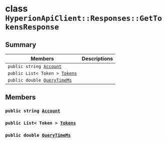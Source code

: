 # class `HyperionApiClient::Responses::GetTokensResponse` 

## Summary

 Members                        | Descriptions                                
--------------------------------|---------------------------------------------
`public string `[`Account`](#class_hyperion_api_client_1_1_responses_1_1_get_tokens_response_1a8edb7e614aa530a58c647d8d273b1d8b) | 
`public List< Token > `[`Tokens`](#class_hyperion_api_client_1_1_responses_1_1_get_tokens_response_1a0b900fddb226d7cf2e91bd1f3e546e57) | 
`public double `[`QueryTimeMs`](#class_hyperion_api_client_1_1_responses_1_1_get_tokens_response_1aaed05a434b4de2c0ca564fe4e3d8a2ec) | 

## Members

### `public string `[`Account`](#class_hyperion_api_client_1_1_responses_1_1_get_tokens_response_1a8edb7e614aa530a58c647d8d273b1d8b) 

### `public List< Token > `[`Tokens`](#class_hyperion_api_client_1_1_responses_1_1_get_tokens_response_1a0b900fddb226d7cf2e91bd1f3e546e57) 

### `public double `[`QueryTimeMs`](#class_hyperion_api_client_1_1_responses_1_1_get_tokens_response_1aaed05a434b4de2c0ca564fe4e3d8a2ec) 

